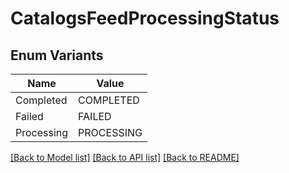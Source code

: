 # CatalogsFeedProcessingStatus

## Enum Variants

| Name | Value |
|---- | -----|
| Completed | COMPLETED |
| Failed | FAILED |
| Processing | PROCESSING |


[[Back to Model list]](../README.md#documentation-for-models) [[Back to API list]](../README.md#documentation-for-api-endpoints) [[Back to README]](../README.md)


